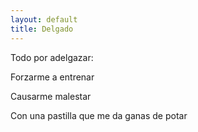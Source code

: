 ```yaml
---
layout: default
title: Delgado
---
```




Todo por adelgazar:

Forzarme a entrenar

Causarme malestar

Con una pastilla que me da ganas de potar
